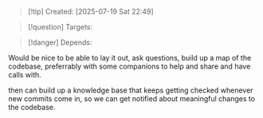 
>[!tip] Created: [2025-07-19 Sat 22:49]

>[!question] Targets: 

>[!danger] Depends: 

Would be nice to be able to lay it out, ask questions, build up a map of the codebase, preferrably with some companions to help and share and have calls with.

then can build up a knowledge base that keeps getting checked whenever new commits come in, so we can get notified about meaningful changes to the codebase.
